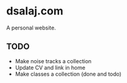 # dsalaj.com
A personal website.

## TODO

* Make noise tracks a collection
* Update CV and link in home
* Make classes a collection (done and todo)

